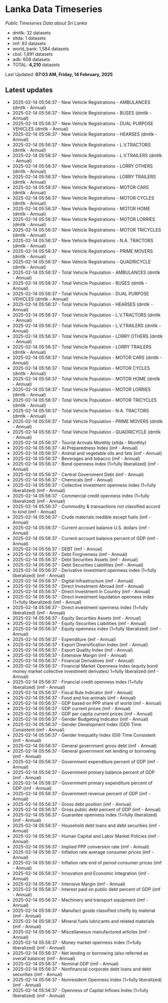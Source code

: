 # Lanka Data Timeseries
*Public Timeseries Data about Sri Lanka*

* dmtlk: 32 datasets
* sltda: 1 datasets
* imf: 93 datasets
* world_bank: 1,584 datasets
* cbsl: 1,891 datasets
* adb: 609 datasets
* TOTAL: **4,210** datasets

Last Updated: **07:03 AM, Friday, 14 February, 2025**

## Latest updates

* 2025-02-14 05:56:37 - New Vehicle Registrations - AMBULANCES (dmtlk - Annual)
* 2025-02-14 05:56:37 - New Vehicle Registrations - BUSES (dmtlk - Annual)
* 2025-02-14 05:56:37 - New Vehicle Registrations - DUAL PURPOSE VEHICLES (dmtlk - Annual)
* 2025-02-14 05:56:37 - New Vehicle Registrations - HEARSES (dmtlk - Annual)
* 2025-02-14 05:56:37 - New Vehicle Registrations - L.V.TRACTORS (dmtlk - Annual)
* 2025-02-14 05:56:37 - New Vehicle Registrations - L.V.TRAILERS (dmtlk - Annual)
* 2025-02-14 05:56:37 - New Vehicle Registrations - LORRY OTHERS (dmtlk - Annual)
* 2025-02-14 05:56:37 - New Vehicle Registrations - LORRY TRAILERS (dmtlk - Annual)
* 2025-02-14 05:56:37 - New Vehicle Registrations - MOTOR CARS (dmtlk - Annual)
* 2025-02-14 05:56:37 - New Vehicle Registrations - MOTOR CYCLES (dmtlk - Annual)
* 2025-02-14 05:56:37 - New Vehicle Registrations - MOTOR HOME (dmtlk - Annual)
* 2025-02-14 05:56:37 - New Vehicle Registrations - MOTOR LORRIES (dmtlk - Annual)
* 2025-02-14 05:56:37 - New Vehicle Registrations - MOTOR TRICYCLES (dmtlk - Annual)
* 2025-02-14 05:56:37 - New Vehicle Registrations - N.A. TRACTORS (dmtlk - Annual)
* 2025-02-14 05:56:37 - New Vehicle Registrations - PRIME MOVERS (dmtlk - Annual)
* 2025-02-14 05:56:37 - New Vehicle Registrations - QUADRICYCLE (dmtlk - Annual)
* 2025-02-14 05:56:37 - Total Vehicle Population - AMBULANCES (dmtlk - Annual)
* 2025-02-14 05:56:37 - Total Vehicle Population - BUSES (dmtlk - Annual)
* 2025-02-14 05:56:37 - Total Vehicle Population - DUAL PURPOSE VEHICLES (dmtlk - Annual)
* 2025-02-14 05:56:37 - Total Vehicle Population - HEARSES (dmtlk - Annual)
* 2025-02-14 05:56:37 - Total Vehicle Population - L.V.TRACTORS (dmtlk - Annual)
* 2025-02-14 05:56:37 - Total Vehicle Population - L.V.TRAILERS (dmtlk - Annual)
* 2025-02-14 05:56:37 - Total Vehicle Population - LORRY OTHERS (dmtlk - Annual)
* 2025-02-14 05:56:37 - Total Vehicle Population - LORRY TRAILERS (dmtlk - Annual)
* 2025-02-14 05:56:37 - Total Vehicle Population - MOTOR CARS (dmtlk - Annual)
* 2025-02-14 05:56:37 - Total Vehicle Population - MOTOR CYCLES (dmtlk - Annual)
* 2025-02-14 05:56:37 - Total Vehicle Population - MOTOR HOME (dmtlk - Annual)
* 2025-02-14 05:56:37 - Total Vehicle Population - MOTOR LORRIES (dmtlk - Annual)
* 2025-02-14 05:56:37 - Total Vehicle Population - MOTOR TRICYCLES (dmtlk - Annual)
* 2025-02-14 05:56:37 - Total Vehicle Population - N.A. TRACTORS (dmtlk - Annual)
* 2025-02-14 05:56:37 - Total Vehicle Population - PRIME MOVERS (dmtlk - Annual)
* 2025-02-14 05:56:37 - Total Vehicle Population - QUADRICYCLE (dmtlk - Annual)
* 2025-02-14 05:56:37 - Tourist Arrivals Monthly (sltda - Monthly)
* 2025-02-14 05:56:37 - AI Preparedness Index (imf - Annual)
* 2025-02-14 05:56:37 - Animal and vegetable oils and fats (imf - Annual)
* 2025-02-14 05:56:37 - Beverages and tobacco (imf - Annual)
* 2025-02-14 05:56:37 - Bond openness index (1=fully liberalized) (imf - Annual)
* 2025-02-14 05:56:37 - Central Government Debt (imf - Annual)
* 2025-02-14 05:56:37 - Chemicals (imf - Annual)
* 2025-02-14 05:56:37 - Collective investment openness index (1=fully liberalized) (imf - Annual)
* 2025-02-14 05:56:37 - Commercial credit openness index (1=fully liberalized) (imf - Annual)
* 2025-02-14 05:56:37 - Commodity & transactions not classified accord to kind (imf - Annual)
* 2025-02-14 05:56:37 - Crude materials inedible except fuels (imf - Annual)
* 2025-02-14 05:56:37 - Current account balance U.S. dollars (imf - Annual)
* 2025-02-14 05:56:37 - Current account balance percent of GDP (imf - Annual)
* 2025-02-14 05:56:37 - DEBT (imf - Annual)
* 2025-02-14 05:56:37 - Debt Forgiveness (imf - Annual)
* 2025-02-14 05:56:37 - Debt Securities Assets (imf - Annual)
* 2025-02-14 05:56:37 - Debt Securities Liabilities (imf - Annual)
* 2025-02-14 05:56:37 - Derivative investment openness index (1=fully liberalized) (imf - Annual)
* 2025-02-14 05:56:37 - Digital Infrastructure (imf - Annual)
* 2025-02-14 05:56:37 - Direct Investment Abroad (imf - Annual)
* 2025-02-14 05:56:37 - Direct Investment In Country (imf - Annual)
* 2025-02-14 05:56:37 - Direct investment liquidation openness index (1=fully liberalized) (imf - Annual)
* 2025-02-14 05:56:37 - Direct investment openness index (1=fully liberalized) (imf - Annual)
* 2025-02-14 05:56:37 - Equity Securities Assets (imf - Annual)
* 2025-02-14 05:56:37 - Equity Securities Liabilities (imf - Annual)
* 2025-02-14 05:56:37 - Equity openness index (1=fully liberalized) (imf - Annual)
* 2025-02-14 05:56:37 - Expenditure (imf - Annual)
* 2025-02-14 05:56:37 - Export Diversification Index (imf - Annual)
* 2025-02-14 05:56:37 - Export Quality Index (imf - Annual)
* 2025-02-14 05:56:37 - Extensive Margin (imf - Annual)
* 2025-02-14 05:56:37 - Financial Derivatives (imf - Annual)
* 2025-02-14 05:56:37 - Financial Market Openness Index (equity bond money market collective investment derivates) 1=fully liberalized (imf - Annual)
* 2025-02-14 05:56:37 - Financial credit openness index (1=fully liberalized) (imf - Annual)
* 2025-02-14 05:56:37 - Fiscal Rule Indicator (imf - Annual)
* 2025-02-14 05:56:37 - Food and live animals (imf - Annual)
* 2025-02-14 05:56:37 - GDP based on PPP share of world (imf - Annual)
* 2025-02-14 05:56:37 - GDP current prices (imf - Annual)
* 2025-02-14 05:56:37 - GDP per capita current prices (imf - Annual)
* 2025-02-14 05:56:37 - Gender Budgeting Indicator (imf - Annual)
* 2025-02-14 05:56:37 - Gender Development Index (GDI) Time Consistent (imf - Annual)
* 2025-02-14 05:56:37 - Gender Inequality Index (GII) Time Consistent (imf - Annual)
* 2025-02-14 05:56:37 - General government gross debt (imf - Annual)
* 2025-02-14 05:56:37 - General government net lending or borrowing (imf - Annual)
* 2025-02-14 05:56:37 - Government expenditure percent of GDP (imf - Annual)
* 2025-02-14 05:56:37 - Government primary balance percent of GDP (imf - Annual)
* 2025-02-14 05:56:37 - Government primary expenditure percent of GDP (imf - Annual)
* 2025-02-14 05:56:37 - Government revenue percent of GDP (imf - Annual)
* 2025-02-14 05:56:37 - Gross debt position (imf - Annual)
* 2025-02-14 05:56:37 - Gross public debt percent of GDP (imf - Annual)
* 2025-02-14 05:56:37 - Guarantee openness index (1=fully liberalized) (imf - Annual)
* 2025-02-14 05:56:37 - Household debt loans and debt securities (imf - Annual)
* 2025-02-14 05:56:37 - Human Capital and Labor Market Policies (imf - Annual)
* 2025-02-14 05:56:37 - Implied PPP conversion rate (imf - Annual)
* 2025-02-14 05:56:37 - Inflation rate average consumer prices (imf - Annual)
* 2025-02-14 05:56:37 - Inflation rate end of period consumer prices (imf - Annual)
* 2025-02-14 05:56:37 - Innovation and Economic Integration (imf - Annual)
* 2025-02-14 05:56:37 - Intensive Margin (imf - Annual)
* 2025-02-14 05:56:37 - Interest paid on public debt percent of GDP (imf - Annual)
* 2025-02-14 05:56:37 - Machinery and transport equipment (imf - Annual)
* 2025-02-14 05:56:37 - Manufact goods classified chiefly by material (imf - Annual)
* 2025-02-14 05:56:37 - Mineral fuels lubricants and related materials (imf - Annual)
* 2025-02-14 05:56:37 - Miscellaneous manufactured articles (imf - Annual)
* 2025-02-14 05:56:37 - Money market openness index (1=fully liberalized) (imf - Annual)
* 2025-02-14 05:56:37 - Net lending or borrowing (also referred as overall balance) (imf - Annual)
* 2025-02-14 05:56:37 - Nominal GDP (imf - Annual)
* 2025-02-14 05:56:37 - Nonfinancial corporate debt loans and debt securities (imf - Annual)
* 2025-02-14 05:56:37 - Nonresident Openness Index (1=fully liberalized) (imf - Annual)
* 2025-02-14 05:56:37 - Openness of Capital Inflows Index (1=fully liberalized) (imf - Annual)